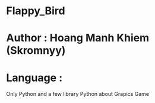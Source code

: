 # Flappy_Bird

# Author : Hoang Manh Khiem (Skromnyy)

# Language :
  Only Python and a few library Python about Grapics Game
